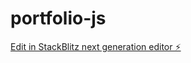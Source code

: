 # portfolio-js

[Edit in StackBlitz next generation editor ⚡️](https://stackblitz.com/~/github.com/Nebulaz7/portfolio-js)